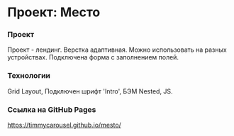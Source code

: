 # Проект: Место

### Проект
Проект - лендинг. Верстка адаптивная. Можно использовать на разных устройствах. Подключена форма с заполнением полей.

### Технологии 
Grid Layout, Подключен шрифт 'Intro', БЭМ Nested, JS.

### Ссылка на GitHub Pages

 https://timmycarousel.github.io/mesto/




